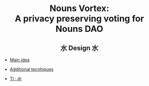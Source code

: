 # <div align="center">Nouns Vortex: <br/>A privacy preserving voting for Nouns DAO</div>

## <div align="center">水 Design 水</div>

* [Main idea](./chapter_2_1.md)

* [Additional tecnhiques](./chapter_2_2.md)

* [Tl ; dr](./chapter_2_3.md)
